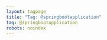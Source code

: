```yaml
---
layout: tagpage
title: "Tag: @springbootapplication"
tag: @springbootapplication
robots: noindex
---
```

